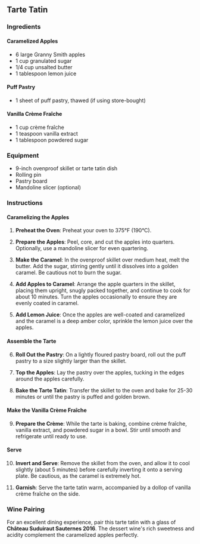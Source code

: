 ## Tarte Tatin

### Ingredients

#### Caramelized Apples
- 6 large Granny Smith apples
- 1 cup granulated sugar
- 1/4 cup unsalted butter
- 1 tablespoon lemon juice

#### Puff Pastry
- 1 sheet of puff pastry, thawed (if using store-bought)

#### Vanilla Crème Fraîche
- 1 cup crème fraîche
- 1 teaspoon vanilla extract
- 1 tablespoon powdered sugar

### Equipment
- 9-inch ovenproof skillet or tarte tatin dish
- Rolling pin
- Pastry board
- Mandoline slicer (optional)

### Instructions

#### Caramelizing the Apples
1. **Preheat the Oven**: Preheat your oven to 375°F (190°C).

2. **Prepare the Apples**: Peel, core, and cut the apples into quarters. Optionally, use a mandoline slicer for even quartering.

3. **Make the Caramel**: In the ovenproof skillet over medium heat, melt the butter. Add the sugar, stirring gently until it dissolves into a golden caramel. Be cautious not to burn the sugar.

4. **Add Apples to Caramel**: Arrange the apple quarters in the skillet, placing them upright, snugly packed together, and continue to cook for about 10 minutes. Turn the apples occasionally to ensure they are evenly coated in caramel.

5. **Add Lemon Juice**: Once the apples are well-coated and caramelized and the caramel is a deep amber color, sprinkle the lemon juice over the apples.

#### Assemble the Tarte
6. **Roll Out the Pastry**: On a lightly floured pastry board, roll out the puff pastry to a size slightly larger than the skillet.

7. **Top the Apples**: Lay the pastry over the apples, tucking in the edges around the apples carefully.

8. **Bake the Tarte Tatin**: Transfer the skillet to the oven and bake for 25-30 minutes or until the pastry is puffed and golden brown.

#### Make the Vanilla Crème Fraîche
9. **Prepare the Crème**: While the tarte is baking, combine crème fraîche, vanilla extract, and powdered sugar in a bowl. Stir until smooth and refrigerate until ready to use.

#### Serve
10. **Invert and Serve**: Remove the skillet from the oven, and allow it to cool slightly (about 5 minutes) before carefully inverting it onto a serving plate. Be cautious, as the caramel is extremely hot.

11. **Garnish**: Serve the tarte tatin warm, accompanied by a dollop of vanilla crème fraîche on the side.

### Wine Pairing
For an excellent dining experience, pair this tarte tatin with a glass of **Château Suduiraut Sauternes 2016**. The dessert wine's rich sweetness and acidity complement the caramelized apples perfectly.
